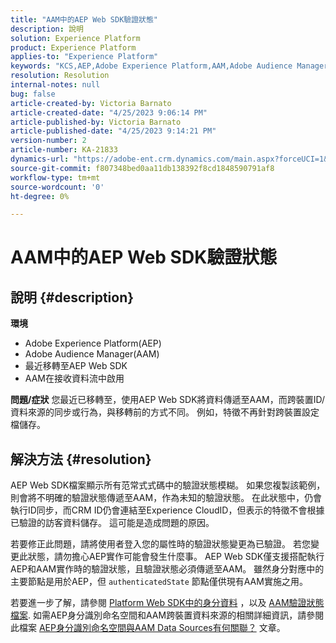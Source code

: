 ```yaml
---
title: "AAM中的AEP Web SDK驗證狀態"
description: 說明
solution: Experience Platform
product: Experience Platform
applies-to: "Experience Platform"
keywords: "KCS,AEP,Adobe Experience Platform,AAM,Adobe Audience Manager，驗證狀態，身分對應，Web SDK，疑難排解"
resolution: Resolution
internal-notes: null
bug: false
article-created-by: Victoria Barnato
article-created-date: "4/25/2023 9:06:14 PM"
article-published-by: Victoria Barnato
article-published-date: "4/25/2023 9:14:21 PM"
version-number: 2
article-number: KA-21833
dynamics-url: "https://adobe-ent.crm.dynamics.com/main.aspx?forceUCI=1&pagetype=entityrecord&etn=knowledgearticle&id=9f2c9901-ade3-ed11-a7c7-6045bd0063aa"
source-git-commit: f807348bed0aa11db138392f8cd1848590791af8
workflow-type: tm+mt
source-wordcount: '0'
ht-degree: 0%

---
```


# AAM中的AEP Web SDK驗證狀態

## 說明 {#description}

<b>環境</b>
- Adobe Experience Platform(AEP)
- Adobe Audience Manager(AAM)
- 最近移轉至AEP Web SDK
- AAM在接收資料流中啟用

<b>問題/症狀</b>
您最近已移轉至，使用AEP Web SDK將資料傳遞至AAM，而跨裝置ID/資料來源的同步或行為，與移轉前的方式不同。 例如，特徵不再針對跨裝置設定檔儲存。


## 解決方法 {#resolution}


AEP Web SDK檔案顯示所有范常式式碼中的驗證狀態模糊。 如果您複製該範例，則會將不明確的驗證狀態傳遞至AAM，作為未知的驗證狀態。 在此狀態中，仍會執行ID同步，而CRM ID仍會連結至Experience CloudID，但表示的特徵不會根據已驗證的訪客資料儲存。 這可能是造成問題的原因。

若要修正此問題，請將使用者登入您的屬性時的驗證狀態變更為已驗證。 若您變更此狀態，請勿擔心AEP實作可能會發生什麼事。 AEP Web SDK僅支援搭配執行AEP和AAM實作時的驗證狀態，且驗證狀態必須傳遞至AAM。 雖然身分對應中的主要節點是用於AEP，但 `authenticatedState` 節點僅供現有AAM實施之用。

若要進一步了解，請參閱 [Platform Web SDK中的身分資料](https://experienceleague.adobe.com/docs/experience-platform/edge/identity/overview.html) ，以及 [AAM驗證狀態檔案](https://experienceleague.adobe.com/docs/id-service/using/reference/authenticated-state.html?lang=zh-Hant). 如需AEP身分識別命名空間和AAM跨裝置資料來源的相關詳細資訊，請參閱此檔案 [AEP身分識別命名空間與AAM Data Sources有何關聯？](https://experienceleague.adobe.com/docs/experience-cloud-kcs/kbarticles/KA-21305.html?lang=zh-Hant) 文章。


